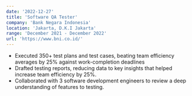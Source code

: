 ```yaml
---
date: '2022-12-27'
title: 'Software QA Tester'
company: 'Bank Negara Indonesia'
location: 'Jakarta, D.K.I Jakarta'
range: 'December 2021 - December 2022'
url: 'https://www.bni.co.id/'
---
```


- Executed 350+ test plans and test cases, beating team efficiency averages by 25% against work-completion deadlines
- Drafted testing reports, reducing data to key insights that helped increase team efficiency by 25%.
- Collaborated with 3 software development engineers to review a deep understanding of features to testing.
